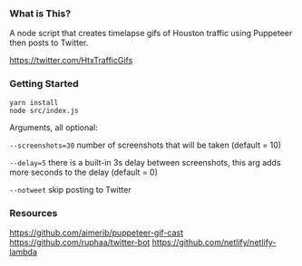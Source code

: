 ### What is This?

A node script that creates timelapse gifs of Houston traffic using Puppeteer then posts to Twitter.

https://twitter.com/HtxTrafficGifs

### Getting Started

```
yarn install
node src/index.js
```

Arguments, all optional:

`--screenshots=30` number of screenshots that will be taken (default = 10)

`--delay=5` there is a built-in 3s delay between screenshots, this arg adds more seconds to the delay (default = 0)

`--notweet` skip posting to Twitter

### Resources
https://github.com/aimerib/puppeteer-gif-cast
https://github.com/ruphaa/twitter-bot
https://github.com/netlify/netlify-lambda
